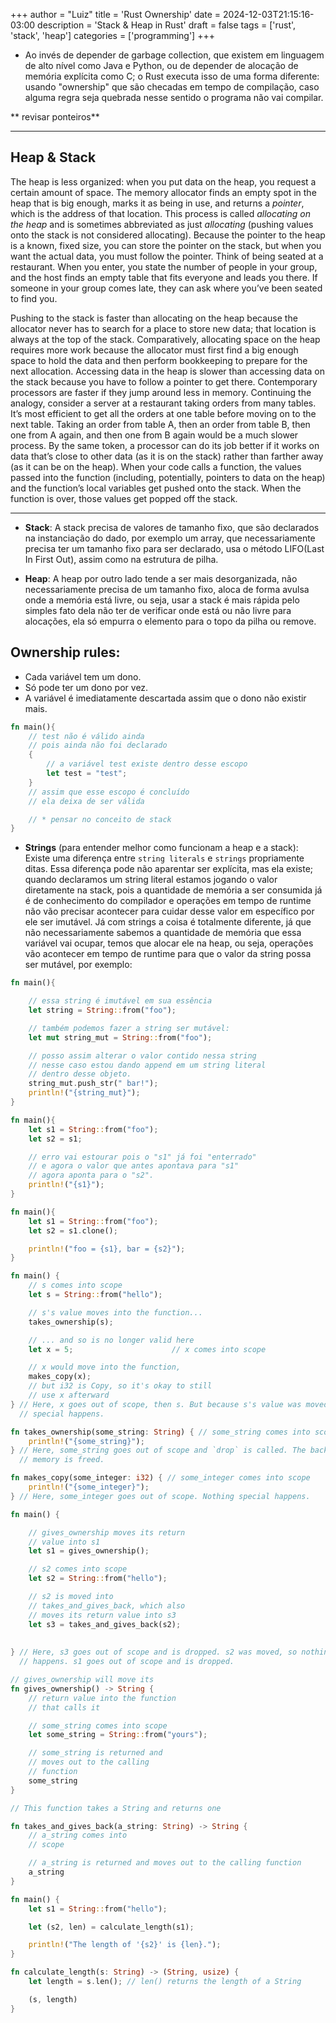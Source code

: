 +++
author = "Luiz"
title = 'Rust Ownership'
date = 2024-12-03T21:15:16-03:00
description = 'Stack & Heap in Rust'
draft = false
tags = ['rust', 'stack', 'heap']
categories = ['programming']
+++

- Ao invés de depender de garbage collection, que existem em linguagem de alto nível como Java e Python, ou de depender de alocação de memória explícita como C; o Rust executa isso de uma forma diferente: usando "ownership" que são checadas em tempo de compilação, caso alguma regra seja quebrada nesse sentido o programa não vai compilar.

** revisar ponteiros**

---

## Heap & Stack
The heap is less organized: when you put data on the heap, you request a certain amount of space. The memory allocator finds an empty spot in the heap that is big enough, marks it as being in use, and returns a _pointer_, which is the address of that location. This process is called _allocating on the heap_ and is sometimes abbreviated as just _allocating_ (pushing values onto the stack is not considered allocating). Because the pointer to the heap is a known, fixed size, you can store the pointer on the stack, but when you want the actual data, you must follow the pointer. Think of being seated at a restaurant. When you enter, you state the number of people in your group, and the host finds an empty table that fits everyone and leads you there. If someone in your group comes late, they can ask where you’ve been seated to find you.
  
Pushing to the stack is faster than allocating on the heap because the allocator never has to search for a place to store new data; that location is always at the top of the stack. Comparatively, allocating space on the heap requires more work because the allocator must first find a big enough space to hold the data and then perform bookkeeping to prepare for the next allocation.
Accessing data in the heap is slower than accessing data on the stack because you have to follow a pointer to get there. Contemporary processors are faster if they jump around less in memory. Continuing the analogy, consider a server at a restaurant taking orders from many tables. It’s most efficient to get all the orders at one table before moving on to the next table. Taking an order from table A, then an order from table B, then one from A again, and then one from B again would be a much slower process. By the same token, a processor can do its job better if it works on data that’s close to other data (as it is on the stack) rather than farther away (as it can be on the heap).
When your code calls a function, the values passed into the function (including, potentially, pointers to data on the heap) and the function’s local variables get pushed onto the stack. When the function is over, those values get popped off the stack.

---

- **Stack**: A stack precisa de valores de tamanho fixo, que são declarados na instanciação do dado, por exemplo um array, que necessariamente precisa ter um tamanho fixo para ser declarado, usa o método LIFO(Last In First Out), assim como na estrutura de pilha.

- **Heap**: A heap por outro lado tende a ser mais desorganizada, não necessariamente precisa de um tamanho fixo, aloca de forma avulsa onde a memória está livre, ou seja, usar a stack é mais rápida pelo simples fato dela não ter de verificar onde está ou não livre para alocações, ela só empurra o elemento para o topo da pilha ou remove. 

## Ownership rules:

- Cada variável tem um dono.
- Só pode ter um dono por vez.
- A variável é imediatamente descartada assim que o dono não existir mais.

```rust
fn main(){
	// test não é válido ainda
	// pois ainda não foi declarado
	{
		// a variável test existe dentro desse escopo 
		let test = "test";
	}
	// assim que esse escopo é concluído 
	// ela deixa de ser válida

	// * pensar no conceito de stack
}
```

- **Strings** (para entender melhor como funcionam a heap e a stack): Existe uma diferença entre `string literals` e `strings` propriamente ditas. Essa diferença pode não aparentar ser explícita, mas ela existe; quando declaramos um string literal estamos jogando o valor diretamente na  stack, pois a quantidade de memória a ser consumida já é de conhecimento do compilador e operações em tempo de runtime não vão precisar acontecer para cuidar desse valor em específico por ele ser imutável. Já com strings a coisa é totalmente diferente, já que não necessariamente sabemos a quantidade de memória que essa variável vai ocupar, temos que alocar ele na heap, ou seja, operações vão acontecer em tempo de runtime para que o valor da string possa ser mutável, por exemplo:

```rust
fn main(){

	// essa string é imutável em sua essência
	let string = String::from("foo");

	// também podemos fazer a string ser mutável:
	let mut string_mut = String::from("foo");

	// posso assim alterar o valor contido nessa string
	// nesse caso estou dando append em um string literal
	// dentro desse objeto.
	string_mut.push_str(" bar!"); 
	println!("{string_mut}");
}
```

```rust
fn main(){
	let s1 = String::from("foo");
	let s2 = s1;

	// erro vai estourar pois o "s1" já foi "enterrado"
	// e agora o valor que antes apontava para "s1" 
	// agora aponta para o "s2".
	println!("{s1}");
}
```

```rust
fn main(){
	let s1 = String::from("foo");
	let s2 = s1.clone();

	println!("foo = {s1}, bar = {s2}");
}
```

```rust
fn main() {
	// s comes into scope
    let s = String::from("hello");  

	// s's value moves into the function...
    takes_ownership(s);             

	// ... and so is no longer valid here
    let x = 5;                      // x comes into scope

	// x would move into the function,
    makes_copy(x);                  
	// but i32 is Copy, so it's okay to still
	// use x afterward
} // Here, x goes out of scope, then s. But because s's value was moved, nothing
  // special happens.

fn takes_ownership(some_string: String) { // some_string comes into scope
    println!("{some_string}");
} // Here, some_string goes out of scope and `drop` is called. The backing
  // memory is freed.

fn makes_copy(some_integer: i32) { // some_integer comes into scope
    println!("{some_integer}");
} // Here, some_integer goes out of scope. Nothing special happens.
```

```rust
fn main() {

	// gives_ownership moves its return
	// value into s1
    let s1 = gives_ownership();         

	// s2 comes into scope
    let s2 = String::from("hello");     

	// s2 is moved into
	// takes_and_gives_back, which also
	// moves its return value into s3
    let s3 = takes_and_gives_back(s2);  
                                        
                                        
} // Here, s3 goes out of scope and is dropped. s2 was moved, so nothing
  // happens. s1 goes out of scope and is dropped.

// gives_ownership will move its
fn gives_ownership() -> String {             
	// return value into the function
	// that calls it

	// some_string comes into scope
    let some_string = String::from("yours"); 

	// some_string is returned and
	// moves out to the calling
	// function
    some_string                              
}

// This function takes a String and returns one

fn takes_and_gives_back(a_string: String) -> String { 
	// a_string comes into
	// scope

	// a_string is returned and moves out to the calling function
    a_string  
}
```

```rust
fn main() {
    let s1 = String::from("hello");

    let (s2, len) = calculate_length(s1);

    println!("The length of '{s2}' is {len}.");
}

fn calculate_length(s: String) -> (String, usize) {
    let length = s.len(); // len() returns the length of a String

    (s, length)
}
```
